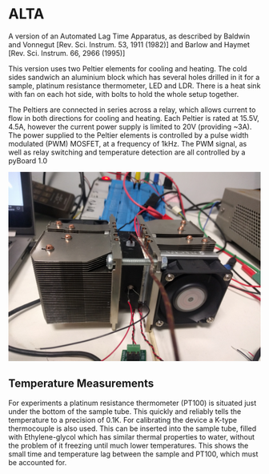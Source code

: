 # ALTA
A version of an Automated Lag Time Apparatus, as described by Baldwin and Vonnegut [Rev. Sci. Instrum. 53, 1911 (1982)] and Barlow and Haymet [Rev. Sci. Instrum. 66, 2966 (1995)]

This version uses two Peltier elements for cooling and heating. The cold sides sandwich an aluminium block which has several holes drilled in it for a sample, platinum resistance thermometer, LED and LDR. There is a heat sink with fan on each hot side, with bolts to hold the whole setup together.

The Peltiers are connected in series across a relay, which allows current to flow in both directions for cooling and heating. Each Peltier is rated at 15.5V, 4.5A, however the current power supply is limited to 20V (providing ~3A). The power supplied to the Peltier elements is controlled by a pulse width modulated (PWM) MOSFET, at a frequency of 1kHz. The PWM signal, as well as relay switching and temperature detection are all controlled by a pyBoard 1.0

![ALTA_setup](https://github.com/fuverdred/ALTA/blob/master/images/ALTA.jpg)

## Temperature Measurements
For experiments a platinum resistance thermometer (PT100) is situated just under the bottom of the sample tube. This quickly and reliably tells the temperature to a precision of 0.1K. For calibrating the device a K-type thermocouple is also used. This can be inserted into the sample tube, filled with Ethylene-glycol which has similar thermal properties to water, without the problem of it freezing until much lower temperatures. This shows the small time and temperature lag between the sample and PT100, which must be accounted for.
